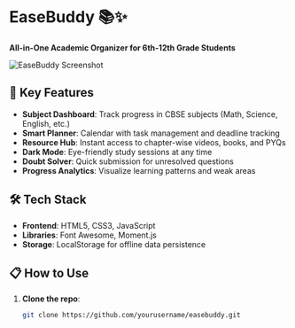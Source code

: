 # EaseBuddy 📚✨  
**All-in-One Academic Organizer for 6th-12th Grade Students**  

![EaseBuddy Screenshot](screenshot.png) *<!-- Replace with actual screenshot -->*

## 🚀 Key Features  
- **Subject Dashboard**: Track progress in CBSE subjects (Math, Science, English, etc.)  
- **Smart Planner**: Calendar with task management and deadline tracking  
- **Resource Hub**: Instant access to chapter-wise videos, books, and PYQs  
- **Dark Mode**: Eye-friendly study sessions at any time  
- **Doubt Solver**: Quick submission for unresolved questions  
- **Progress Analytics**: Visualize learning patterns and weak areas  

## 🛠️ Tech Stack  
- **Frontend**: HTML5, CSS3, JavaScript  
- **Libraries**: Font Awesome, Moment.js  
- **Storage**: LocalStorage for offline data persistence  

## 📋 How to Use  
1. **Clone the repo**:  
   ```bash
   git clone https://github.com/yourusername/easebuddy.git
